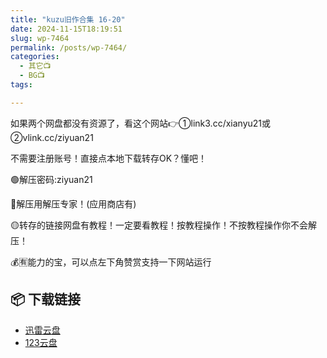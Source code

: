 ```yaml
---
title: "kuzu旧作合集 16-20"
date: 2024-11-15T18:19:51
slug: wp-7464
permalink: /posts/wp-7464/
categories:
  - 其它📺
  - BG📺
tags:

---
```


如果两个网盘都没有资源了，看这个网站👉①link3.cc/xianyu21或②vlink.cc/ziyuan21

不需要注册账号！直接点本地下载转存OK？懂吧！

🟢解压密码:ziyuan21

🔵解压用解压专家！(应用商店有)

🟡转存的链接网盘有教程！一定要看教程！按教程操作！不按教程操作你不会解压！

💰🈶能力的宝，可以点左下角赞赏支持一下网站运行

## 📦 下载链接
- [迅雷云盘](https://blziyuan21.com/pay-download/7464?key=9d31b2fb42&down_id=0)
- [123云盘](https://blziyuan21.com/pay-download/7464?key=9d31b2fb42&down_id=1)

